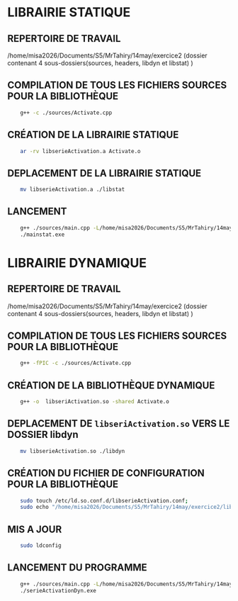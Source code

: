 # LIBRAIRIE STATIQUE


## REPERTOIRE DE TRAVAIL
/home/misa2026/Documents/S5/MrTahiry/14may/exercice2 (dossier contenant 4 sous-dossiers(sources, headers, libdyn et libstat) )

## COMPILATION DE TOUS LES FICHIERS SOURCES POUR LA BIBLIOTHÈQUE
```bash
    g++ -c ./sources/Activate.cpp
```
## CRÉATION DE LA LIBRAIRIE STATIQUE
```bash
    ar -rv libserieActivation.a Activate.o
```

## DEPLACEMENT DE LA LIBRAIRIE STATIQUE
```bash
    mv libserieActivation.a ./libstat
```

## LANCEMENT
```bash
    g++ ./sources/main.cpp -L/home/misa2026/Documents/S5/MrTahiry/14may/exercice2/libstat -lserieActivation -o serieActivationStat.exe;
    ./mainstat.exe
```



# LIBRAIRIE DYNAMIQUE

## REPERTOIRE DE TRAVAIL
/home/misa2026/Documents/S5/MrTahiry/14may/exercice2 (dossier contenant 4 sous-dossiers(sources, headers, libdyn et libstat) )


## COMPILATION DE TOUS LES FICHIERS SOURCES POUR LA BIBLIOTHÈQUE
```bash
    g++ -fPIC -c ./sources/Activate.cpp
```

## CRÉATION DE LA BIBLIOTHÈQUE DYNAMIQUE
```bash
    g++ -o  libseriActivation.so -shared Activate.o
```

## DEPLACEMENT DE `libseriActivation.so` VERS LE DOSSIER libdyn 
```bash
    mv libserieActivation.so ./libdyn
```

## CRÉATION DU FICHIER DE CONFIGURATION POUR LA BIBLIOTHÈQUE
```bash
    sudo touch /etc/ld.so.conf.d/libserieActivation.conf;
    sudo echo "/home/misa2026/Documents/S5/MrTahiry/14may/exercice2/libdyn" > /etc/ld.so.conf.d/libserieActivation.conf
```

## MIS A JOUR
```bash
    sudo ldconfig
```
## LANCEMENT DU PROGRAMME
```bash
    g++ ./sources/main.cpp -L/home/misa2026/Documents/S5/MrTahiry/14may/exercice2/libdyn -lserieActivatioon -o serieActivationDyn.exe;
    ./serieActivationDyn.exe
```
